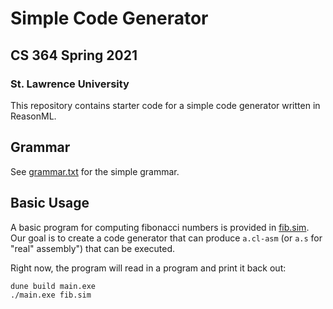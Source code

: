 # Simple Code Generator
## CS 364 Spring 2021
### St. Lawrence University

This repository contains starter code for a simple code generator written in ReasonML.

## Grammar
See [grammar.txt](grammar.txt) for the simple grammar.

## Basic Usage

A basic program for computing fibonacci numbers is provided in [fib.sim](fib.sim). Our goal is to create a code generator that can produce `a.cl-asm` (or `a.s` for "real" assembly") that can be executed.

Right now, the program will read in a program and print it back out:

```bash
dune build main.exe
./main.exe fib.sim
```